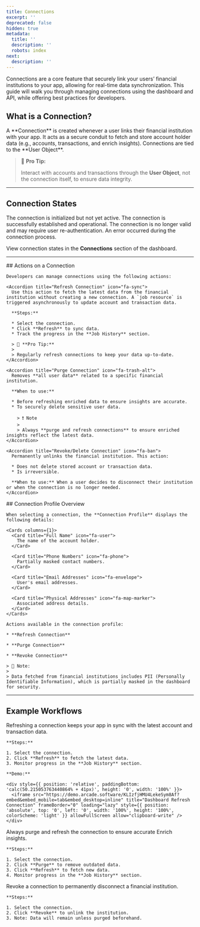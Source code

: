 ```yaml
---
title: Connections
excerpt: ''
deprecated: false
hidden: true
metadata:
  title: ''
  description: ''
  robots: index
next:
  description: ''
---
```

Connections are a core feature that securely link your users’ financial institutions to your app, allowing for real-time data synchronization. This guide will walk you through managing connections using the dashboard and API, while offering best practices for developers.

## What is a Connection?

<Accordion title="What is a Connection?" icon="fa-info-circle">
  A **Connection** is created whenever a user links their financial institution with your app. It acts as a secure conduit to fetch and store account holder data (e.g., accounts, transactions, and enrich insights). Connections are tied to the **User Object**.

  > 📘 **Pro Tip:**
  >
  > Interact with accounts and transactions through the **User Object**, not the connection itself, to ensure data integrity.
</Accordion>

***

## Connection States

<Cards columns={4}>
  <Card title="Pre-init" icon="fa-hourglass">
    The connection is initialized but not yet active.
  </Card>

  <Card title="Active" icon="fa-check-circle">
    The connection is successfully established and operational.
  </Card>

  <Card title="Invalid" icon="fa-exclamation-triangle">
    The connection is no longer valid and may require user re-authentication.
  </Card>

  <Card title="Failed" icon="fa-times-circle">
    An error occurred during the connection process.
  </Card>
</Cards>

View connection states in the **Connections** section of the dashboard.

***

<Columns layout="auto">
  <Column>
    ## Actions on a Connection

    Developers can manage connections using the following actions:

    <Accordion title="Refresh Connection" icon="fa-sync">
      Use this action to fetch the latest data from the financial institution without creating a new connection. A `job resource` is triggered asynchronously to update account and transaction data.

      **Steps:**

      * Select the connection.
      * Click **Refresh** to sync data.
      * Track the progress in the **Job History** section.

      > 📘 **Pro Tip:**
      >
      > Regularly refresh connections to keep your data up-to-date.
    </Accordion>

    <Accordion title="Purge Connection" icon="fa-trash-alt">
      Removes **all user data** related to a specific financial institution.

      **When to use:**

      * Before refreshing enriched data to ensure insights are accurate.
      * To securely delete sensitive user data.

        > ❗️ Note
        >
        > Always **purge and refresh connections** to ensure enriched insights reflect the latest data.
    </Accordion>

    <Accordion title="Revoke/Delete Connection" icon="fa-ban">
      Permanently unlinks the financial institution. This action:

      * Does not delete stored account or transaction data.
      * Is irreversible.

      **When to use:** When a user decides to disconnect their institution or when the connection is no longer needed.
    </Accordion>
  </Column>

  <Column>
    ## Connection Profile Overview

    When selecting a connection, the **Connection Profile** displays the following details:

    <Cards columns={1}>
      <Card title="Full Name" icon="fa-user">
        The name of the account holder.
      </Card>

      <Card title="Phone Numbers" icon="fa-phone">
        Partially masked contact numbers.
      </Card>

      <Card title="Email Addresses" icon="fa-envelope">
        User's email addresses.
      </Card>

      <Card title="Physical Addresses" icon="fa-map-marker">
        Associated address details.
      </Card>
    </Cards>

    Actions available in the connection profile:

    * **Refresh Connection**

    * **Purge Connection**

    * **Revoke Connection**

    > 📘 Note:
    >
    > Data fetched from financial institutions includes PII (Personally Identifiable Information), which is partially masked in the dashboard for security.
  </Column>
</Columns>

***

## Example Workflows

<Tabs>
  <Tab title="Refresh Only">
    Refreshing a connection keeps your app in sync with the latest account and transaction data.

    **Steps:**

    1. Select the connection.
    2. Click **Refresh** to fetch the latest data.
    3. Monitor progress in the **Job History** section.

    **Demo:**

    <div style={{ position: 'relative', paddingBottom: 'calc(50.215053763440864% + 41px)', height: '0', width: '100%' }}>
      <iframe src="https://demo.arcade.software/KLIzfjHMU4LekeSym8Af?embed&embed_mobile=tab&embed_desktop=inline" title="Dashboard Refresh Connection" frameBorder="0" loading="lazy" style={{ position: 'absolute', top: '0', left: '0', width: '100%', height: '100%', colorScheme: 'light' }} allowFullScreen allow="clipboard-write" />
    </div>
  </Tab>

  <Tab title="Purge and Refresh">
    Always purge and refresh the connection to ensure accurate Enrich insights.

    **Steps:**

    1. Select the connection.
    2. Click **Purge** to remove outdated data.
    3. Click **Refresh** to fetch new data.
    4. Monitor progress in the **Job History** section.
  </Tab>

  <Tab title="Revoke Connection">
    Revoke a connection to permanently disconnect a financial institution.

    **Steps:**

    1. Select the connection.
    2. Click **Revoke** to unlink the institution.
    3. Note: Data will remain unless purged beforehand.
  </Tab>
</Tabs>
